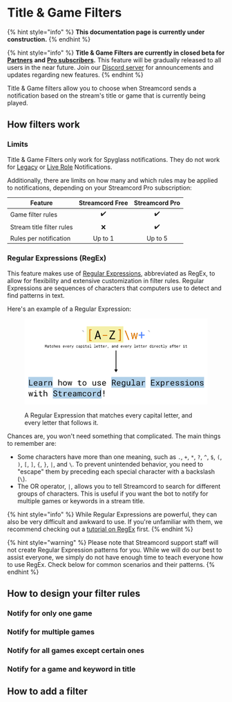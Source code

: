 # Title & Game Filters

{% hint style="info" %}
**This documentation page is currently under construction.**
{% endhint %}

{% hint style="info" %}
**Title & Game Filters are currently in closed beta for** [**Partners**](https://streamcord.io/twitch/partners) **and** [**Pro subscribers**](https://streamcord.io/twitch/pro)**.** This feature will be gradually released to all users in the near future. Join our [Discord server](https://discord.gg/streamcord) for announcements and updates regarding new features.
{% endhint %}

Title & Game filters allow you to choose when Streamcord sends a notification based on the stream's title or game that is currently being played.

## How filters work

### Limits

Title & Game Filters only work for Spyglass notifications. They do not work for [Legacy](../legacy/) or [Live Role](../../live-role/live-role-notifications/) Notifications.

Additionally, there are limits on how many and which rules may be applied to notifications, depending on your Streamcord Pro subscription:

| Feature                   | Streamcord Free | Streamcord Pro |
| ------------------------- | :-------------: | :------------: |
| Game filter rules         |        ✔️       |       ✔️       |
| Stream title filter rules |        ❌        |       ✔️       |
| Rules per notification    |     Up to 1     |     Up to 5    |

### Regular Expressions (RegEx)

This feature makes use of [Regular Expressions](https://en.wikipedia.org/wiki/Regular\_expression), abbreviated as RegEx, to allow for flexibility and extensive customization in filter rules. Regular Expressions are sequences of characters that computers use to detect and find patterns in text.&#x20;

Here's an example of a Regular Expression:

<figure><img src="../../.gitbook/assets/regex.png" alt=""><figcaption><p>A Regular Expression that matches every capital letter, and every letter that follows it.</p></figcaption></figure>

Chances are, you won't need something that complicated. The main things to remember are:

* Some characters have more than one meaning, such as `.`, `+`, `*`, `?`, `^`, `$`, `(`, `)`, `[`, `]`, `{`, `}`, `|`, and `\`. To prevent unintended behavior, you need to "escape" them by preceding each special character with a backslash (`\`).
* The OR operator, `|`, allows you to tell Streamcord to search for different groups of characters. This is useful if you want the bot to notify for multiple games or keywords in a stream title.

{% hint style="info" %}
While Regular Expressions are powerful, they can also be very difficult and awkward to use. If you're unfamiliar with them, we recommend checking out a [tutorial on RegEx](https://www.sitepoint.com/learn-regex/) first.
{% endhint %}

{% hint style="warning" %}
Please note that Streamcord support staff will not create Regular Expression patterns for you. While we will do our best to assist everyone, we simply do not have enough time to teach everyone how to use RegEx. Check below for common scenarios and their patterns.
{% endhint %}

## How to design your filter rules

### Notify for only one game

### Notify for multiple games

### Notify for all games except certain ones

### Notify for a game and keyword in title

## How to add a filter

